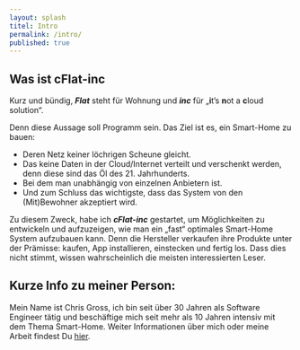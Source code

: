 ```yaml
---
layout: splash
titel: Intro
permalink: /intro/
published: true
---
```


## Was ist cFlat-inc

Kurz und bündig, **_Flat_** steht für Wohnung und **_inc_** für „**i**t’s **n**ot a **c**loud solution“. 

Denn diese Aussage soll Programm sein. Das Ziel ist es, ein Smart-Home zu bauen:

* Deren Netz keiner löchrigen Scheune gleicht. 
* Das keine Daten in der Cloud/Internet verteilt und verschenkt werden, denn diese sind das Öl des 21. Jahrhunderts. 
* Bei dem man unabhängig von einzelnen Anbietern ist. 
* Und zum Schluss das wichtigste, dass das System von den (Mit)Bewohner akzeptiert wird.

Zu diesem Zweck, habe ich **_cFlat-inc_** gestartet, um Möglichkeiten zu entwickeln und aufzuzeigen, wie man ein „fast“ optimales Smart-Home System aufzubauen kann. Denn die Hersteller verkaufen ihre Produkte unter der Prämisse: kaufen, App installieren, einstecken und fertig los. Dass dies nicht stimmt, wissen wahrscheinlich die meisten interessierten Leser.

## Kurze Info zu meiner Person:

Mein Name ist Chris Gross, ich bin seit über 30 Jahren als Software Engineer tätig und beschäftige mich seit mehr als 10 Jahren intensiv mit dem Thema Smart-Home. Weiter Informationen über mich oder meine Arbeit findest Du [hier](/about/).  
